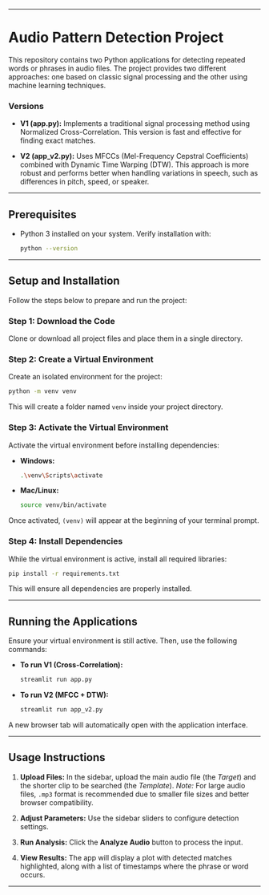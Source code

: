 
---

# Audio Pattern Detection Project

This repository contains two Python applications for detecting repeated words or phrases in audio files. The project provides two different approaches: one based on classic signal processing and the other using machine learning techniques.

### Versions

* **V1 (app.py):**
  Implements a traditional signal processing method using Normalized Cross-Correlation. This version is fast and effective for finding exact matches.

* **V2 (app\_v2.py):**
  Uses MFCCs (Mel-Frequency Cepstral Coefficients) combined with Dynamic Time Warping (DTW). This approach is more robust and performs better when handling variations in speech, such as differences in pitch, speed, or speaker.

---

## Prerequisites

* Python 3 installed on your system.
  Verify installation with:

  ```bash
  python --version
  ```

---

## Setup and Installation

Follow the steps below to prepare and run the project:

### Step 1: Download the Code

Clone or download all project files and place them in a single directory.

### Step 2: Create a Virtual Environment

Create an isolated environment for the project:

```bash
python -m venv venv
```

This will create a folder named `venv` inside your project directory.

### Step 3: Activate the Virtual Environment

Activate the virtual environment before installing dependencies:

* **Windows:**

  ```bash
  .\venv\Scripts\activate
  ```
* **Mac/Linux:**

  ```bash
  source venv/bin/activate
  ```

Once activated, `(venv)` will appear at the beginning of your terminal prompt.

### Step 4: Install Dependencies

While the virtual environment is active, install all required libraries:

```bash
pip install -r requirements.txt
```

This will ensure all dependencies are properly installed.

---

## Running the Applications

Ensure your virtual environment is still active. Then, use the following commands:

* **To run V1 (Cross-Correlation):**

  ```bash
  streamlit run app.py
  ```

* **To run V2 (MFCC + DTW):**

  ```bash
  streamlit run app_v2.py
  ```

A new browser tab will automatically open with the application interface.

---

## Usage Instructions

1. **Upload Files:**
   In the sidebar, upload the main audio file (the *Target*) and the shorter clip to be searched (the *Template*).
   *Note:* For large audio files, `.mp3` format is recommended due to smaller file sizes and better browser compatibility.

2. **Adjust Parameters:**
   Use the sidebar sliders to configure detection settings.

3. **Run Analysis:**
   Click the **Analyze Audio** button to process the input.

4. **View Results:**
   The app will display a plot with detected matches highlighted, along with a list of timestamps where the phrase or word occurs.

---

